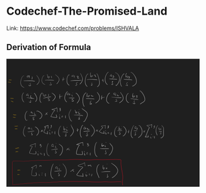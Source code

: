 # Codechef-The-Promised-Land
Link: https://www.codechef.com/problems/ISHVALA
## Derivation of Formula
![](vis.png)
